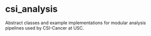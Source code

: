 # csi_analysis
Abstract classes and example implementations for modular analysis pipelines used by CSI-Cancer at USC. 
